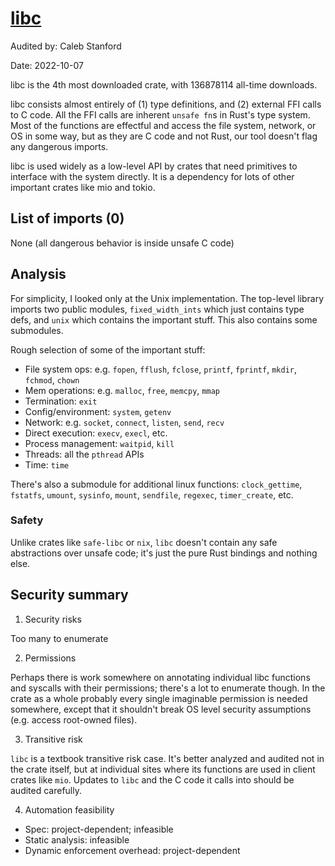 # [libc](https://docs.rs/libc/0.2.134/libc/)

Audited by: Caleb Stanford

Date: 2022-10-07

libc is the 4th most downloaded crate, with 136878114 all-time downloads.

libc consists almost entirely of
(1) type definitions, and
(2) external FFI calls to C code.
All the FFI calls are inherent `unsafe fn`s in Rust's type system.
Most of the functions are effectful and access the file system, network,
or OS in some way, but as they are C code and not Rust,
our tool doesn't flag any dangerous imports.

libc is used widely as a low-level API by crates that need primitives
to interface with the system directly. It is a dependency for lots of
other important crates like mio and tokio.

## List of imports (0)

None (all dangerous behavior is inside unsafe C code)

## Analysis

For simplicity, I looked only at the Unix implementation.
The top-level library imports two public modules, `fixed_width_ints`
which just contains type defs, and `unix` which contains the important stuff.
This also contains some submodules.

Rough selection of some of the important stuff:
- File system ops: e.g. `fopen`, `fflush`, `fclose`, `printf`, `fprintf`,
  `mkdir`, `fchmod`, `chown`
- Mem operations: e.g. `malloc`, `free`, `memcpy`, `mmap`
- Termination: `exit`
- Config/environment: `system`, `getenv`
- Network: e.g. `socket`, `connect`, `listen`, `send`, `recv`
- Direct execution: `execv`, `execl`, etc.
- Process management: `waitpid`, `kill`
- Threads: all the `pthread` APIs
- Time: `time`

There's also a submodule for additional linux functions:
`clock_gettime`, `fstatfs`, `umount`, `sysinfo`, `mount`, `sendfile`,
`regexec`, `timer_create`, etc.

### Safety

Unlike crates like `safe-libc` or `nix`, `libc` doesn't contain
any safe abstractions over unsafe code; it's just the pure Rust
bindings and nothing else.

## Security summary

1. Security risks

Too many to enumerate

2. Permissions

Perhaps there is work somewhere on annotating individual libc functions
and syscalls with their permissions; there's a lot to enumerate though.
In the crate as a whole probably every single imaginable permission
is needed somewhere, except that it shouldn't break OS level
security assumptions (e.g. access root-owned files).

3. Transitive risk

`libc` is a textbook transitive risk case.
It's better analyzed and audited not in the crate itself, but at individual
sites where its functions are used in client crates like `mio`.
Updates to `libc` and the C code it calls into should be audited carefully.

4. Automation feasibility

- Spec: project-dependent; infeasible
- Static analysis: infeasible
- Dynamic enforcement overhead: project-dependent
